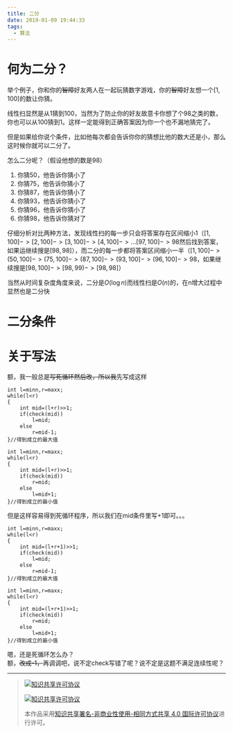 ```yaml
---
title: 二分
date: 2019-01-09 19:44:33
tags: 
  - 算法
---
```

# 何为二分？

举个例子，你和你的~~智障~~好友两人在一起玩猜数字游戏，你的~~智障~~好友想一个$[1,100]$的数让你猜。

线性扫显然是从1猜到100，当然为了防止你的好友故意卡你想了个98之类的数，你也可以从100猜到1。这样一定能得到正确答案因为你一个也不漏地猜完了。

但是如果给你说个条件，比如他每次都会告诉你你的猜想比他的数大还是小，那么这时候你就可以二分了。

怎么二分呢？（假设他想的数是98）  
1. 你猜50，他告诉你猜小了
2. 你猜75，他告诉你猜小了
3. 你猜87，他告诉你猜小了
4. 你猜93，他告诉你猜小了
5. 你猜96，他告诉你猜小了
6. 你猜98，他告诉你猜对了

仔细分析对比两种方法，发现线性扫的每一步只会将答案存在区间缩小1（$[1,100]->[2,100]->[3,100]->[4,100]->...[97,100]-> 98$然后找到答案，如果运继续搜是$[98,98]$），而二分的每一步都将答案区间缩小一半（$[1,100]->(50,100]->(75,100]->(87,100]->(93,100]->(96,100]-> 98$，如果继续搜是$[98,100]->[98,99)->[98,98]$）

当然从时间复杂度角度来说，二分是$O(\log{n})$而线性扫是$O(n)$的，在n增大过程中显然也是二分快
# 二分条件





# 关于写法
额，我一般总是~~写死循环然后改，所以我~~先写成这样
```
int l=minn,r=maxx;
while(l<r)
{
	int mid=(l+r)>>1;
    if(check(mid))
    	l=mid;
    else
    	r=mid-1;
}//得到成立的最大值

int l=minn,r=maxx;
while(l<r)
{
	int mid=(l+r)>>1;
    if(check(mid))
    	r=mid;
    else
    	l=mid+1;
}//得到成立的最小值
```
但是这样容易得到死循环程序，所以我们在mid条件里写+1即可。。。
```
int l=minn,r=maxx;
while(l<r)
{
	int mid=(l+r+1)>>1;
    if(check(mid))
    	l=mid;
    else
    	r=mid-1;
}//得到成立的最大值

int l=minn,r=maxx;
while(l<r)
{
	int mid=(l+r+1)>>1;
    if(check(mid))
    	r=mid;
    else
    	l=mid+1;
}//得到成立的最小值
```
嗯，还是死循环怎么办？  
额，~~改成-1，~~再调调吧，说不定check写错了呢？说不定是这题不满足连续性呢？

------------

> [![知识共享许可协议](https://res.zhangkai.xin/pic/license/BY-NC-SA_80x15.png)](https://creativecommons.org/licenses/by-nc-sa/4.0/deed.zh)
> 
> [![知识共享许可协议](https://res.zhangkai.xin/pic/license/BY-NC-SA_88x31.png)](https://creativecommons.org/licenses/by-nc-sa/4.0/deed.zh)
> 
> 本作品采用[知识共享署名-非商业性使用-相同方式共享 4.0 国际许可协议](https://creativecommons.org/licenses/by-nc-sa/4.0/deed.zh)进行许可。